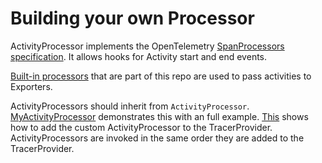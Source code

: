 # Building your own Processor

ActivityProcessor implements the OpenTelemetry
[SpanProcessors specification](https://github.com/open-telemetry/opentelemetry-specification/blob/master/specification/trace/sdk.md#span-processor).
It allows hooks for Activity start and end events.

[Built-in
processors](https://github.com/open-telemetry/opentelemetry-specification/blob/master/specification/trace/sdk.md#built-in-span-processors)
that are part of this repo are used to pass activities to Exporters.

ActivityProcessors should inherit from `ActivityProcessor`.
[MyActivityProcessor](.\MyActivityProcessor.cs) demonstrates
this with an full example. [This](.\Program.cs) shows how to add the custom
ActivityProcessor to the TracerProvider. ActivityProcessors are invoked in the
same order they are added to the TracerProvider.

